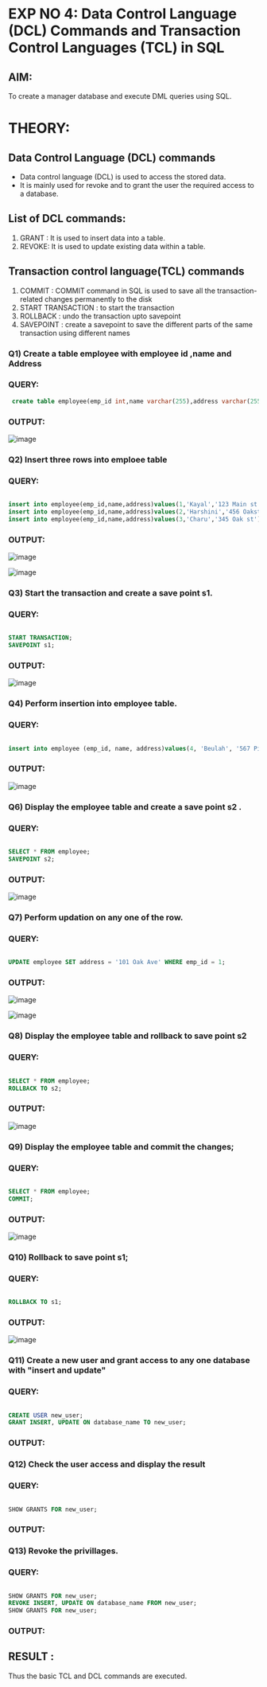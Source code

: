 # EXP NO 4: Data Control Language (DCL) Commands and Transaction Control Languages (TCL) in SQL

## AIM:
To create a manager database and execute DML queries using SQL.

# THEORY:
## Data Control Language (DCL) commands
* Data control language (DCL) is used to access the stored data.
* It is mainly used for revoke and to grant the user the required access to a database.
## List of DCL commands: 
1. GRANT : It is used to insert data into a table.
2. REVOKE: It is used to update existing data within a table.
## Transaction control language(TCL) commands
1. COMMIT : COMMIT command in SQL is used to save all the transaction-related changes permanently to the disk
2. START TRANSACTION : to start the transaction
3. ROLLBACK : undo the transaction upto savepoint 
4. SAVEPOINT : create a savepoint to save the different parts of the same transaction using different names

### Q1) Create a table employee with employee id ,name and Address

### QUERY:
```sql
 create table employee(emp_id int,name varchar(255),address varchar(255));
 ```
### OUTPUT:

![image](https://github.com/Kayalvizhi02/DBMS/assets/75413726/c4c6e700-c519-4021-a0b8-6f80714265a7)

### Q2) Insert three rows into emploee table 

### QUERY:
```sql

insert into employee(emp_id,name,address)values(1,'Kayal','123 Main st');
insert into employee(emp_id,name,address)values(2,'Harshini','456 Oakst');
insert into employee(emp_id,name,address)values(3,'Charu','345 Oak st');
```
### OUTPUT:
![image](https://github.com/Kayalvizhi02/DBMS/assets/75413726/6b8aa5c1-df56-43b8-9f6b-bc126865ff07)

![image](https://github.com/Kayalvizhi02/DBMS/assets/75413726/c2867600-c38b-4484-971f-059a60d69fa4)

### Q3) Start the transaction and create a save point s1.

### QUERY:

```sql

START TRANSACTION;
SAVEPOINT s1;
```
### OUTPUT:
![image](https://github.com/Kayalvizhi02/DBMS/assets/75413726/fde802d5-7e62-494d-a0f3-66925f79c898)

### Q4) Perform insertion into employee table.

### QUERY:
```sql

insert into employee (emp_id, name, address)values(4, 'Beulah', '567 Pine St');
```
### OUTPUT:

![image](https://github.com/Kayalvizhi02/DBMS/assets/75413726/18506561-f1dd-4785-8acd-f0206fc872e2)

### Q6)	Display the employee table and create a save point s2 .


### QUERY:
```sql

SELECT * FROM employee;
SAVEPOINT s2;
```
### OUTPUT:

![image](https://github.com/Kayalvizhi02/DBMS/assets/75413726/745c60cd-ddbb-4318-8ac7-db04a54a6814)

### Q7)	Perform updation on any one of the row.


### QUERY:
```sql

UPDATE employee SET address = '101 Oak Ave' WHERE emp_id = 1;
```
### OUTPUT:
![image](https://github.com/Kayalvizhi02/DBMS/assets/75413726/c03a03da-6d9e-47ed-9706-fe60647f2e55)

![image](https://github.com/Kayalvizhi02/DBMS/assets/75413726/c1bf8d8f-1f20-4405-b548-902805861f58)



### Q8) Display the employee table and rollback to  save point s2 


### QUERY:
```sql

SELECT * FROM employee;
ROLLBACK TO s2;
```
### OUTPUT:

![image](https://github.com/Kayalvizhi02/DBMS/assets/75413726/160f6211-35f8-4235-a2be-665635c15244)

### Q9) Display the employee table and commit the changes; 


### QUERY:
```sql

SELECT * FROM employee;
COMMIT;
```
### OUTPUT:

![image](https://github.com/Kayalvizhi02/DBMS/assets/75413726/c525cb78-aae0-41b1-9c89-bba6ad09e8b0)

### Q10) Rollback to save point s1;


### QUERY:
```sql

ROLLBACK TO s1;

```
### OUTPUT:
![image](https://github.com/Kayalvizhi02/DBMS/assets/75413726/f8081a63-72b9-4303-a9ec-789d9026fd4f)


### Q11)	Create a new user and grant access to any one database with "insert and update"


### QUERY:
```sql

CREATE USER new_user;
GRANT INSERT, UPDATE ON database_name TO new_user;
```

### OUTPUT:


### Q12) Check the user access and display the result 


### QUERY:
```sql

SHOW GRANTS FOR new_user;

```
### OUTPUT:

### Q13) Revoke the privillages.

### QUERY:
```sql

SHOW GRANTS FOR new_user;
REVOKE INSERT, UPDATE ON database_name FROM new_user;
SHOW GRANTS FOR new_user;

```
### OUTPUT:


## RESULT :
Thus the basic TCL and DCL commands are executed.
